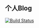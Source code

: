 ## 个人Blog
[![Build Status](https://travis-ci.org/xlk3099/blogs.svg?branch=master)](https://travis-ci.org/xlk3099/blogs)